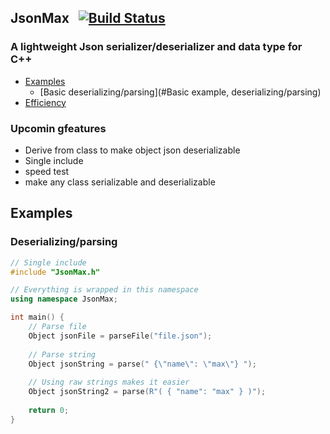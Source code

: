 ## JsonMax &nbsp; [![Build Status](https://travis-ci.com/MaxVanHoucke/JsonMax.svg?token=h6oBgPcMpoopU8fjW1uH&branch=master)](https://travis-ci.com/MaxVanHoucke/JsonMax)

### A lightweight Json serializer/deserializer and data type for C++

- [Examples](#Examples)
  - [Basic deserializing/parsing](#Basic example, deserializing/parsing)
- [Efficiency](#Upcomingfeatures)


### Upcomin gfeatures
- Derive from class to make object json deserializable
- Single include
- speed test
- make any class serializable and deserializable


## Examples

### Deserializing/parsing

```cpp
// Single include
#include "JsonMax.h"

// Everything is wrapped in this namespace
using namespace JsonMax;

int main() {
    // Parse file
    Object jsonFile = parseFile("file.json");
    
    // Parse string
    Object jsonString = parse(" {\"name\": \"max\"} ");
    
    // Using raw strings makes it easier
    Object jsonString2 = parse(R"( { "name": "max" } )");
    
    return 0;
}


```

